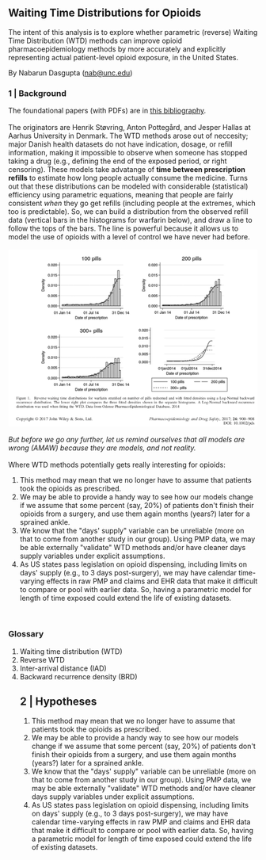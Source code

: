 
## Waiting Time Distributions for Opioids
The intent of this analysis is to explore whether parametric (reverse) Waiting Time Distribution (WTD) methods can improve opioid pharmacoepidemiology methods by more accurately and explicitly representing actual patient-level opioid exposure, in the United States.

By Nabarun Dasgupta (nab@unc.edu)

### 1 | Background
The foundational papers (with PDFs) are in [this bibliography](https://www.evernote.com/l/AhF42dfsTmtJLY3O55AY9EdE3eilGszKjfg).<br>
<br>
The originators are Henrik Støvring, Anton Pottegård, and Jesper Hallas at Aarhus University in Denmark. The WTD methods arose out of neccesity; major Danish health datasets do not have indication, dosage, or refill information, making it impossible to observe when someone has stopped taking a drug (e.g., defining the end of the exposed period, or right censoring). These models take advatange of <b>time between prescription refills</b> to estimate how long people actually consume the medicine. Turns out that these distributions can be modeled with considerable (statistical) efficiency using parametric equations, meaning that people are fairly consistent <em>when</em> they go get refills (including people at the extremes, which too is predictable). So, we can build a distribution from the observed refill data (vertical bars in the histograms for warfarin below), and draw a line to follow the tops of the bars. The line is powerful because it allows us to model the use of opioids with a level of control we have never had before.<br>
<br>
<img src="model fits Fig 1.png">

<em>But before we go any further, let us remind ourselves that all models are wrong (AMAW) because they are models, and not reality.</em>
<br>
<br>
Where WTD methods potentially gets really interesting for opioids:
1. This method may mean that we no longer have to assume that patients took the opioids as prescribed. 
2. We may be able to provide a handy way to see how our models change if we assume that some percent (say, 20%) of patients don't finish their opioids from a surgery, and use them again months (years?) later for a sprained ankle.
3. We know that the "days' supply" variable can be unreliable (more on that to come from another study in our group). Using PMP data, we may be able externally "validate" WTD methods and/or have cleaner days supply variables under explicit assumptions.
4. As US states pass legislation on opioid dispensing, including limits on days' supply (e.g., to 3 days post-surgery), we may have calendar time-varying effects in raw PMP and claims and EHR data that make it difficult to compare or pool with earlier data. So, having a parametric model for length of time exposed could extend the life of existing datasets.<br>
<br>

### Glossary

<ol>
    <li>Waiting time distribution (WTD)</li>
    <li>Reverse WTD</li>
    <li>Inter-arrival distance (IAD)</li>
    <li>Backward recurrence density (BRD)</li>
    
## 2 | Hypotheses
1. This method may mean that we no longer have to assume that patients took the opioids as prescribed. 
2. We may be able to provide a handy way to see how our models change if we assume that some percent (say, 20%) of patients don't finish their opioids from a surgery, and use them again months (years?) later for a sprained ankle.
3. We know that the "days' supply" variable can be unreliable (more on that to come from another study in our group). Using PMP data, we may be able externally "validate" WTD methods and/or have cleaner days supply variables under explicit assumptions.
4. As US states pass legislation on opioid dispensing, including limits on days' supply (e.g., to 3 days post-surgery), we may have calendar time-varying effects in raw PMP and claims and EHR data that make it difficult to compare or pool with earlier data. So, having a parametric model for length of time exposed could extend the life of existing datasets.<br>
